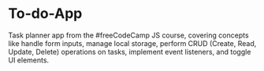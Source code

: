 # To-do-App
Task planner app from the #freeCodeCamp JS course, covering concepts like handle form inputs, manage local storage, perform CRUD (Create, Read, Update, Delete) operations on tasks, implement event listeners, and toggle UI elements.
